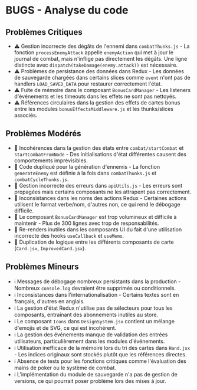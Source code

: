 # BUGS - Analyse du code

## Problèmes Critiques

- ⚠️ Gestion incorrecte des dégâts de l'ennemi dans `combatThunks.js` - La fonction `processEnemyAttack` appelle `enemyAction` qui met à jour le journal de combat, mais n'inflige pas directement les dégâts. Une ligne distincte avec `dispatch(takeDamage(enemy.attack))` est nécessaire.
- ⚠️ Problèmes de persistance des données dans Redux - Les données de sauvegarde chargées dans certains slices comme `event` n'ont pas de handlers `LOAD_SAVED_DATA` pour restaurer correctement l'état.
- ⚠️ Fuite de mémoire dans le composant `BonusCardManager` - Les listeners d'événements et les timeouts dans les effets ne sont pas nettoyés.
- ⚠️ Références circulaires dans la gestion des effets de cartes bonus entre les modules `bonusEffectsMiddleware.js` et les thunks/slices associés.

## Problèmes Modérés

- 🚩 Incohérences dans la gestion des états entre `combat/startCombat` et `startCombatFromNode` - Des initialisations d'état différentes causent des comportements imprévisibles.
- 🚩 Code dupliqué pour la génération d'ennemis - La fonction `generateEnemy` est définie à la fois dans `combatThunks.js` et `combatCycleThunks.js`.
- 🚩 Gestion incorrecte des erreurs dans `apiUtils.js` - Les erreurs sont propagées mais certains composants ne les attrapent pas correctement.
- 🚩 Inconsistances dans les noms des actions Redux - Certaines actions utilisent le format verbe/nom, d'autres non, ce qui rend le débogage difficile.
- 🚩 Le composant `BonusCardManager` est trop volumineux et difficile à maintenir - Plus de 300 lignes avec trop de responsabilités.
- 🚩 Re-renders inutiles dans les composants UI du fait d'une utilisation incorrecte des hooks `useCallback` et `useMemo`.
- 🚩 Duplication de logique entre les différents composants de carte (`Card.jsx`, `ImprovedCard.jsx`).

## Problèmes Mineurs

- ℹ️ Messages de débogage nombreux persistants dans la production - Nombreux `console.log` devraient être supprimés ou conditionnels.
- ℹ️ Inconsistances dans l'internationalisation - Certains textes sont en français, d'autres en anglais.
- ℹ️ La gestion d'état Redux n'utilise pas de sélecteurs pour tous les composants, entraînant des abonnements inutiles au store.
- ℹ️ Le composant `Icons` dans `DesignSystem.jsx` contient un mélange d'emojis et de SVG, ce qui est incohérent.
- ℹ️ La gestion des événements manque de validation des entrées utilisateurs, particulièrement dans les modules d'événements.
- ℹ️ Utilisation inefficace de la mémoire lors du tri des cartes dans `Hand.jsx` - Les indices originaux sont stockés plutôt que les références directes.
- ℹ️ Absence de tests pour les fonctions critiques comme l'évaluation des mains de poker ou le système de combat.
- ℹ️ L'implémentation du module de sauvegarde n'a pas de gestion de versions, ce qui pourrait poser problème lors des mises à jour.
